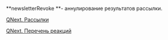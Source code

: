 
**newsletterRevoke **- аннулирование результатов рассылки.



[QNext. Рассылки](/ph/QNext-admin-Newsletters-about-05-08)

[QNext. Перечень реакций](/ph/QNext-admin-reaction-about-05-01)